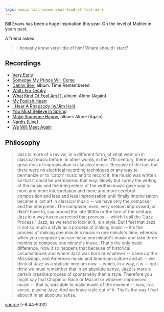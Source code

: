 ```yaml
---
tags: music bill-evans what-kind-of-fool-am-i
---
```


Bill Evans has been a huge inspiration this year. On the level of Mahler in years past.

A friend asked:

> I honestly know very little of him! Where should I start?

## Recordings

- [Very Early](https://www.youtube.com/watch?v=Q5txLDH7kkE)
- [Someday My Prince Will Come](https://www.youtube.com/watch?v=EaCzgfIPmsk)
- [Danny Boy](https://www.youtube.com/watch?v=Ie072W4L-iE), album: Time Remembered
- [Waltz For Debby](https://youtu.be/uXs1kT9sR5A)
- [What Kind Of Fool Am I?](https://www.youtube.com/watch?v=L8tIDmdkSXM), album: Alone (Again)
- [My Foolish Heart](https://youtu.be/27Rpe4U57uE)
- [I Hear A Rhapsody (w/Jim Hall)](https://www.youtube.com/watch?v=myUuXffyu_k)
- [You Must Believe In Spring](https://www.youtube.com/watch?v=FTlKzkdtW9I)
- [Make Someone Happy](https://www.youtube.com/watch?v=o8irm3hxIbs), album: Alone (Again)
- [Nardis (Live)](https://www.youtube.com/watch?v=_Vglbknf1D4)
- [We Will Meet Again](https://www.youtube.com/watch?v=tgltKizovjg)

## Philosophy

> Jazz is more of a revival, in a different form, of what went on in classical music before; in other words, in the 17th century, there was a great deal of improvisation in classical music. Because of the fact that there were no electrical recording techniques or any way to permanize or to 'catch' music and to record it, the music was written so that it could be permanized that way. Slowly but surely the writing of the music and the interpreters of the written music gave way to more and more interpretation and more and more cerebral composition and less and less improvisation until finally improvisation became a lost art in classical music -- we have only the composer and the interpreter. The composer, even, very seldom improvised, or didn't have to, say around the late 1800s or the turn of the century. Jazz in a way has resurrected that process -- which I call the "Jazz Process." Jazz, as we tend to look at it, is a style. But I feel that Jazz is not so much a style as a process of making music -- it's the process of making one minute's music in one minute's time; whereas when you compose you can make one minute's music and take three months to compose one minute's music. That's the only basic difference. Now it so happens that because of historical circumstances and where Jazz was born or whatever -- came up the Mississippi, and American music and American culture and all -- we think of Jazz as a stylistic medium now -- which, in a way, it is -- but I think we must remember that in an absolute sense, Jazz is more a certain creative process of spontaneity than a style. Therefore you might say that Chopin or Bach or Mozart or whoever improvised music -- that is, was able to make music of the moment -- was, in a sense, playing Jazz. And we leave style out of it. That's the way I feel about it in an absolute sense.

[source](https://www.youtube.com/watch?v=ie3sglFcum4) (~6:44-9:00)
